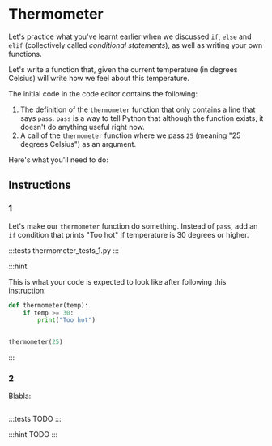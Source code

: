 # Thermometer

Let's practice what you've learnt earlier when we discussed `if`, `else` and `elif` (collectively called _conditional statements_), as well as writing your own functions.

Let's write a function that, given the current temperature (in degrees Celsius) will write how we feel about this temperature.

The initial code in the code editor contains the following:

1. The definition of the `thermometer` function that only contains a line that says `pass`. `pass` is a way to tell Python that although the function exists, it doesn't do anything useful right now.
2. A call of the `thermometer` function where we pass `25` (meaning "25 degrees Celsius") as an argument.

Here's what you'll need to do:

## Instructions

### 1
Let's make our `thermometer` function do something. Instead of `pass`, add an `if` condition that prints "Too hot" if temperature is 30 degrees or higher.

:::tests
thermometer_tests_1.py
:::

:::hint

This is what your code is expected to look like after following this instruction:

```python
def thermometer(temp):
    if temp >= 30:
        print("Too hot")


thermometer(25)
```
:::


### 2
Blabla:

```python
```

:::tests
TODO
:::

:::hint
TODO
:::
